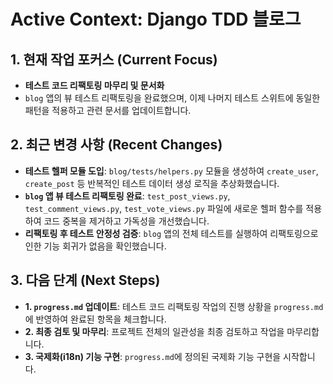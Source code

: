 # Active Context: Django TDD 블로그

## 1. 현재 작업 포커스 (Current Focus)

- **테스트 코드 리팩토링 마무리 및 문서화**
- `blog` 앱의 뷰 테스트 리팩토링을 완료했으며, 이제 나머지 테스트 스위트에 동일한 패턴을 적용하고 관련 문서를 업데이트합니다.

## 2. 최근 변경 사항 (Recent Changes)

- **테스트 헬퍼 모듈 도입**: `blog/tests/helpers.py` 모듈을 생성하여 `create_user`, `create_post` 등 반복적인 테스트 데이터 생성 로직을 추상화했습니다.
- **`blog` 앱 뷰 테스트 리팩토링 완료**: `test_post_views.py`, `test_comment_views.py`, `test_vote_views.py` 파일에 새로운 헬퍼 함수를 적용하여 코드 중복을 제거하고 가독성을 개선했습니다.
- **리팩토링 후 테스트 안정성 검증**: `blog` 앱의 전체 테스트를 실행하여 리팩토링으로 인한 기능 회귀가 없음을 확인했습니다.

## 3. 다음 단계 (Next Steps)

- **1. `progress.md` 업데이트**: 테스트 코드 리팩토링 작업의 진행 상황을 `progress.md`에 반영하여 완료된 항목을 체크합니다.
- **2. 최종 검토 및 마무리**: 프로젝트 전체의 일관성을 최종 검토하고 작업을 마무리합니다.
- **3. 국제화(i18n) 기능 구현**: `progress.md`에 정의된 국제화 기능 구현을 시작합니다.
